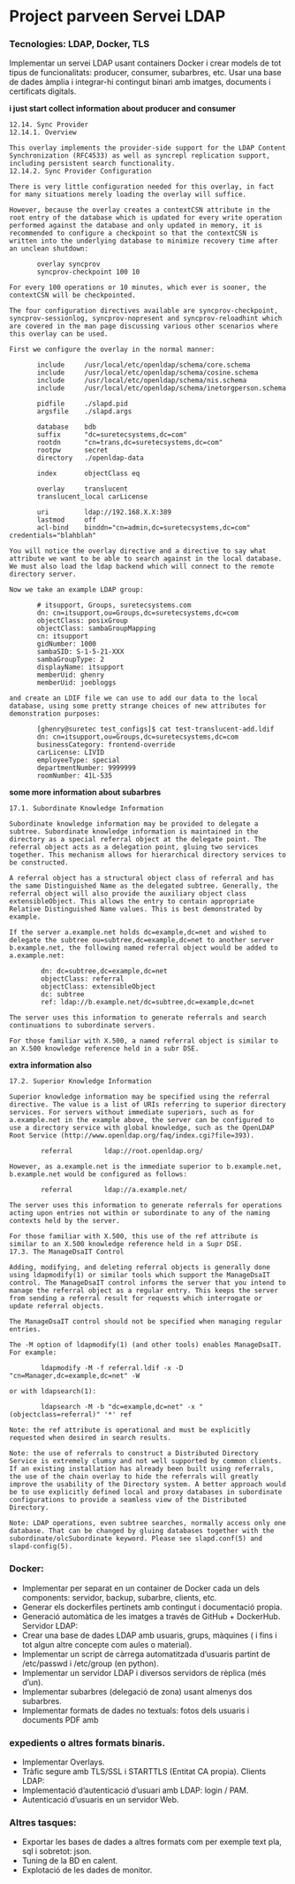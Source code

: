 # Project parveen Servei LDAP


### Tecnologies: LDAP, Docker, TLS

Implementar un servei LDAP usant containers Docker i crear models de tot tipus de
funcionalitats: producer, consumer, subarbres, etc. Usar una base de dades àmplia i integrar-hi
contingut binari amb imatges, documents i certificats digitals.

**i just start collect information about producer and consumer**


```
12.14. Sync Provider
12.14.1. Overview

This overlay implements the provider-side support for the LDAP Content Synchronization (RFC4533) as well as syncrepl replication support, including persistent search functionality.
12.14.2. Sync Provider Configuration

There is very little configuration needed for this overlay, in fact for many situations merely loading the overlay will suffice.

However, because the overlay creates a contextCSN attribute in the root entry of the database which is updated for every write operation performed against the database and only updated in memory, it is recommended to configure a checkpoint so that the contextCSN is written into the underlying database to minimize recovery time after an unclean shutdown:

       overlay syncprov
       syncprov-checkpoint 100 10

For every 100 operations or 10 minutes, which ever is sooner, the contextCSN will be checkpointed.

The four configuration directives available are syncprov-checkpoint, syncprov-sessionlog, syncprov-nopresent and syncprov-reloadhint which are covered in the man page discussing various other scenarios where this overlay can be used.

First we configure the overlay in the normal manner:

       include     /usr/local/etc/openldap/schema/core.schema
       include     /usr/local/etc/openldap/schema/cosine.schema
       include     /usr/local/etc/openldap/schema/nis.schema
       include     /usr/local/etc/openldap/schema/inetorgperson.schema

       pidfile     ./slapd.pid
       argsfile    ./slapd.args

       database    bdb
       suffix      "dc=suretecsystems,dc=com"
       rootdn      "cn=trans,dc=suretecsystems,dc=com"
       rootpw      secret
       directory   ./openldap-data

       index       objectClass eq

       overlay     translucent
       translucent_local carLicense

       uri         ldap://192.168.X.X:389
       lastmod     off
       acl-bind    binddn="cn=admin,dc=suretecsystems,dc=com" credentials="blahblah"

You will notice the overlay directive and a directive to say what attribute we want to be able to search against in the local database. We must also load the ldap backend which will connect to the remote directory server.

Now we take an example LDAP group:

       # itsupport, Groups, suretecsystems.com
       dn: cn=itsupport,ou=Groups,dc=suretecsystems,dc=com
       objectClass: posixGroup
       objectClass: sambaGroupMapping
       cn: itsupport
       gidNumber: 1000
       sambaSID: S-1-5-21-XXX
       sambaGroupType: 2
       displayName: itsupport
       memberUid: ghenry
       memberUid: joebloggs

and create an LDIF file we can use to add our data to the local database, using some pretty strange choices of new attributes for demonstration purposes:

       [ghenry@suretec test_configs]$ cat test-translucent-add.ldif
       dn: cn=itsupport,ou=Groups,dc=suretecsystems,dc=com
       businessCategory: frontend-override
       carLicense: LIVID
       employeeType: special
       departmentNumber: 9999999
       roomNumber: 41L-535

```


**some more information about subarbres**

```
17.1. Subordinate Knowledge Information

Subordinate knowledge information may be provided to delegate a subtree. Subordinate knowledge information is maintained in the directory as a special referral object at the delegate point. The referral object acts as a delegation point, gluing two services together. This mechanism allows for hierarchical directory services to be constructed.

A referral object has a structural object class of referral and has the same Distinguished Name as the delegated subtree. Generally, the referral object will also provide the auxiliary object class extensibleObject. This allows the entry to contain appropriate Relative Distinguished Name values. This is best demonstrated by example.

If the server a.example.net holds dc=example,dc=net and wished to delegate the subtree ou=subtree,dc=example,dc=net to another server b.example.net, the following named referral object would be added to a.example.net:

        dn: dc=subtree,dc=example,dc=net
        objectClass: referral
        objectClass: extensibleObject
        dc: subtree
        ref: ldap://b.example.net/dc=subtree,dc=example,dc=net

The server uses this information to generate referrals and search continuations to subordinate servers.

For those familiar with X.500, a named referral object is similar to an X.500 knowledge reference held in a subr DSE.

```

**extra information also**

```
17.2. Superior Knowledge Information

Superior knowledge information may be specified using the referral directive. The value is a list of URIs referring to superior directory services. For servers without immediate superiors, such as for a.example.net in the example above, the server can be configured to use a directory service with global knowledge, such as the OpenLDAP Root Service (http://www.openldap.org/faq/index.cgi?file=393).

        referral        ldap://root.openldap.org/

However, as a.example.net is the immediate superior to b.example.net, b.example.net would be configured as follows:

        referral        ldap://a.example.net/

The server uses this information to generate referrals for operations acting upon entries not within or subordinate to any of the naming contexts held by the server.

For those familiar with X.500, this use of the ref attribute is similar to an X.500 knowledge reference held in a Supr DSE.
17.3. The ManageDsaIT Control

Adding, modifying, and deleting referral objects is generally done using ldapmodify(1) or similar tools which support the ManageDsaIT control. The ManageDsaIT control informs the server that you intend to manage the referral object as a regular entry. This keeps the server from sending a referral result for requests which interrogate or update referral objects.

The ManageDsaIT control should not be specified when managing regular entries.

The -M option of ldapmodify(1) (and other tools) enables ManageDsaIT. For example:

        ldapmodify -M -f referral.ldif -x -D "cn=Manager,dc=example,dc=net" -W

or with ldapsearch(1):

        ldapsearch -M -b "dc=example,dc=net" -x "(objectclass=referral)" '*' ref

Note: the ref attribute is operational and must be explicitly requested when desired in search results.

Note: the use of referrals to construct a Distributed Directory Service is extremely clumsy and not well supported by common clients. If an existing installation has already been built using referrals, the use of the chain overlay to hide the referrals will greatly improve the usability of the Directory system. A better approach would be to use explicitly defined local and proxy databases in subordinate configurations to provide a seamless view of the Distributed Directory.

Note: LDAP operations, even subtree searches, normally access only one database. That can be changed by gluing databases together with the subordinate/olcSubordinate keyword. Please see slapd.conf(5) and slapd-config(5). 
```
















### Docker:

* Implementar per separat en un container de Docker cada un dels components: servidor,
backup, subarbre, clients, etc.
* Generar els dockerfiles pertinets amb contingut i documentació propia.
* Generació automàtica de les imatges a través de GitHub + DockerHub.
Servidor LDAP:
* Crear una base de dades LDAP amb usuaris, grups, màquines ( i fins i tot algun altre
concepte com aules o material).
* Implementar un script de càrrega automatitzada d’usuaris partint de /etc/passwd i
/etc/group (en python).
* Implementar un servidor LDAP i diversos servidors de rèplica (més d’un).
* Implementar subarbres (delegació de zona) usant almenys dos subarbres.
* Implementar formats de dades no textuals: fotos dels usuaris i documents PDF amb

### expedients o altres formats binaris.

* Implementar Overlays.
* Tràfic segure amb TLS/SSL i STARTTLS (Entitat CA propia).
Clients LDAP:
* Implementació d’autenticació d’usuari amb LDAP: login / PAM.
* Autenticació d’usuaris en un servidor Web.


### Altres tasques:

* Exportar les bases de dades a altres formats com per exemple text pla, sql i sobretot:
json.
* Tuning de la BD en calent.
* Explotació de les dades de monitor.
